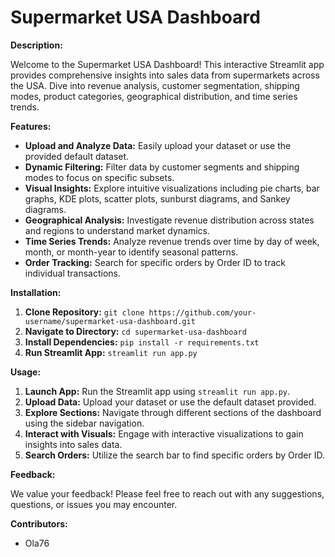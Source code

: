 # Supermarket USA Dashboard

**Description:**

Welcome to the Supermarket USA Dashboard! This interactive Streamlit app provides comprehensive insights into sales data from supermarkets across the USA. Dive into revenue analysis, customer segmentation, shipping modes, product categories, geographical distribution, and time series trends.

**Features:**

- **Upload and Analyze Data:** Easily upload your dataset or use the provided default dataset.
- **Dynamic Filtering:** Filter data by customer segments and shipping modes to focus on specific subsets.
- **Visual Insights:** Explore intuitive visualizations including pie charts, bar graphs, KDE plots, scatter plots, sunburst diagrams, and Sankey diagrams.
- **Geographical Analysis:** Investigate revenue distribution across states and regions to understand market dynamics.
- **Time Series Trends:** Analyze revenue trends over time by day of week, month, or month-year to identify seasonal patterns.
- **Order Tracking:** Search for specific orders by Order ID to track individual transactions.

**Installation:**

1. **Clone Repository:** `git clone https://github.com/your-username/supermarket-usa-dashboard.git`
2. **Navigate to Directory:** `cd supermarket-usa-dashboard`
3. **Install Dependencies:** `pip install -r requirements.txt`
4. **Run Streamlit App:** `streamlit run app.py`

**Usage:**

1. **Launch App:** Run the Streamlit app using `streamlit run app.py`.
2. **Upload Data:** Upload your dataset or use the default dataset provided.
3. **Explore Sections:** Navigate through different sections of the dashboard using the sidebar navigation.
4. **Interact with Visuals:** Engage with interactive visualizations to gain insights into sales data.
5. **Search Orders:** Utilize the search bar to find specific orders by Order ID.

**Feedback:**

We value your feedback! Please feel free to reach out with any suggestions, questions, or issues you may encounter.

**Contributors:**

- Ola76
